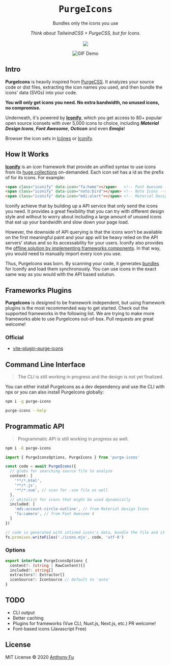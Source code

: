 <h1 align='center'><samp>PurgeIcons</samp></h1>

<p align='center'>Bundles only the icons you use</p>

<p align='center'><em>Think about TailwindCSS + PurgeCSS, but for Icons.</em>

<br>
<br>

<a href='https://www.npmjs.com/package/purge-icons'>
<img src='https://img.shields.io/npm/v/purge-icons?color=222&style=flat-square'>
</a>
</p>

<p align='center'>
<img src='https://user-images.githubusercontent.com/11247099/89781398-ce625a80-db45-11ea-86bf-d50471c526b7.gif' alt='GIF Demo'/>
</p>


## Intro

**PurgeIcons** is heavily inspired from [PurgeCSS](https://purgecss.com/). It analyzes your source code or dist files, extracting the icon names you used, and then bundle the icons' data (SVGs) into your code.

**You will only get icons you need. No extra bandwidth, no unused icons, no compromise.**

Underneath, it's powered by [**Iconify**](https://iconify.design), which you get access to 80+ popular open source iconsets with over 5,000 icons to choice, including ***Material Design Icons***, ***Font Awesome***, ***Octicon*** and even ***Emojis***!

Browser the icon sets in [Icônes](https://icones.netlify.app/) or [Iconify](https://iconify.design/icon-sets/).

## How It Works

[**Iconify**](https://iconify.design) is an icon framework that provide an unified syntax to use icons from its [huge collections](https://iconify.design/icon-sets/) on-demanded. Each icon set has a id as the prefix of for its icons. For example:

```html
<span class="iconify" data-icon="fa:home"></span>   <!-- Font Awesome -->
<span class="iconify" data-icon="noto:bird"></span> <!-- Note Icons -->
<span class="iconify" data-icon="mdi:alert"></span> <!-- Material Design Icons -->
```

Iconify achieve that by building up a API service that only send the icons you need. It provides a great flexibility that you can try with different design style and without to worry about including a large amount of unused icons that eat up your bandwidth and slow down your page load.

However, the downside of API querying is that the icons won't be available on the first meaningful paint and your app will be heavy relied on the API servers' status and so its accessability for your users. Iconify also provides the [offline solution by implementing frameworks components](https://docs.iconify.design/implementations/#components). In that way, you would need to manually import every icon you use.

Thus, PurgeIcons was born. By scanning your code, it generates [bundles](https://docs.iconify.design/sources/bundles/) for Iconify and load them synchronously. You can use icons in the exact same way as you would with the API based solution.

## Frameworks Plugins

**PurgeIcons** is designed to be framework independent, but using framework plugins is the most recommended way to get started. Check out the supported frameworks in the following list. We are trying to make more frameworks able to use PurgeIcons out-of-box. Pull requests are great welcome!

### Official

- [vite-plugin-purge-icons](./packages/vite-plugin-purge-icons)

## Command Line Interface

> The CLI is still working in progress and the design is not yet finalized.

You can either install PurgeIcons as a dev dependency and use the CLI with npx or you can also install PurgeIcons globally:

```bash
npm i -g purge-icons
```

```bash
purge-icons --help
```

## Programmatic API

> Programmatic API is still working in progress as well.

```bash
npm i -D purge-icons
```

```ts
import { PurgeIconsOptions, PurgeIcons } from 'purge-icons'

const code = await PurgeIcons({
  // globs for searching source file to analyze
  content: [
    '**/*.html',
    '**/*.js',
    '**/*.vue', // scan for .vue file as well
  ],
  // whitelist for icons that might be used dynamically
  included: [
    'mdi:account-circle-outline', // from Material Design Icons
    'fa:camera', // from Font Awesome 4
  ]
})

// code is generated with inlined icons's data, bundle the file and it's done.
fs.promises.writeFiles('./icons.mjs', code, 'utf-8')
```

### Options 

```ts
export interface PurgeIconsOptions {
  content?: (string | RawContent)[]
  included?: string[]
  extractors?: Extractor[]
  iconSource?: IconSource // default to 'auto'
}
```


## TODO

- CLI output
- Better caching
- Plugins for frameworks (Vue CLI, Nuxt.js, Next.js, etc.) PR welcome!
- Font-based icons (Javascript Free)

## License

MIT License © 2020 [Anthony Fu](https://github.com/antfu)
